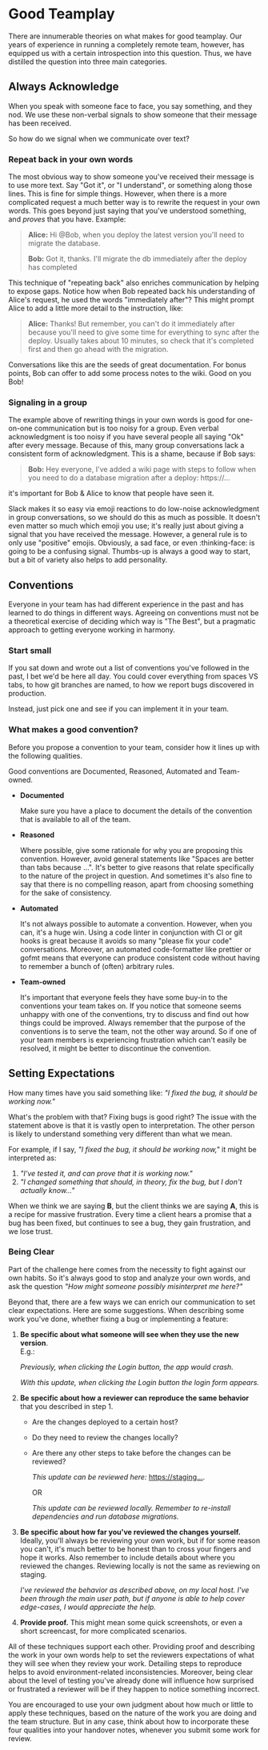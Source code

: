 # Good Teamplay

There are innumerable theories on what makes for good teamplay. Our years of experience in running a completely remote team, however, has equipped us with a certain introspection into this question. Thus, we have distilled the question into three main categories.

## Always Acknowledge <a id="acknowledge"></a>

When you speak with someone face to face, you say something, and they nod. We use these non-verbal signals to show someone that their message has been received.

So how do we signal when we communicate over text?

### Repeat back in your own words

The most obvious way to show someone you've received their message is to use more text. Say "Got it", or "I understand", or something along those lines. This is fine for simple things. However, when there is a more complicated request a much better way is to rewrite the request in your own words. This goes beyond just saying that you've understood something, and _proves_ that you have. Example:

> **Alice:** Hi @Bob, when you deploy the latest version you'll need to migrate the database.
>
> **Bob:** Got it, thanks. I'll migrate the db immediately after the deploy has completed

This technique of "repeating back" also enriches communication by helping to expose gaps. Notice how when Bob repeated back his understanding of Alice's request, he used the words "immediately after"? This might prompt Alice to add a little more detail to the instruction, like:

> **Alice:** Thanks! But remember, you can't do it immediately after because you'll need to give some time for everything to sync after the deploy. Usually takes about 10 minutes, so check that it's completed first and then go ahead with the migration.

Conversations like this are the seeds of great documentation. For bonus points, Bob can offer to add some process notes to the wiki. Good on you Bob!

### Signaling in a group

The example above of rewriting things in your own words is good for one-on-one communication but is too noisy for a group. Even verbal acknowledgment is too noisy if you have several people all saying "Ok" after every message. Because of this, many group conversations lack a consistent form of acknowledgment. This is a shame, because if Bob says:

> **Bob:** Hey everyone, I've added a wiki page with steps to follow when you need to do a database migration after a deploy: https://...

it's important for Bob & Alice to know that people have seen it.

Slack makes it so easy via emoji reactions to do low-noise acknowledgment in group conversations, so we should do this as much as possible. It doesn't even matter so much which emoji you use; it's really just about giving a signal that you have received the message. However, a general rule is to only use "positive" emojis. Obviously, a sad face, or even :thinking-face: is going to be a confusing signal. Thumbs-up is always a good way to start, but a bit of variety also helps to add personality.

## Conventions <a id="conventions"></a>

Everyone in your team has had different experience in the past and has learned to do things in different ways. Agreeing on conventions must not be a theoretical exercise of deciding which way is "The Best", but a pragmatic approach to getting everyone working in harmony.

### Start small

If you sat down and wrote out a list of conventions you've followed in the past, I bet we'd be here all day. You could cover everything from spaces VS tabs, to how git branches are named, to how we report bugs discovered in production.

Instead, just pick one and see if you can implement it in your team.

### What makes a good convention?

Before you propose a convention to your team, consider how it lines up with the following qualities.

Good conventions are Documented, Reasoned, Automated and Team-owned.

* **Documented**  

  Make sure you have a place to document the details of the convention that is available to all of the team.

* **Reasoned**  

  Where possible, give some rationale for why you are proposing this convention. However, avoid general statements like "Spaces are better than tabs because …". It's better to give reasons that relate specifically to the nature of the project in question.  And sometimes it's also fine to say that there is no compelling reason, apart from choosing something for the sake of consistency.

* **Automated**  

   It's not always possible to automate a convention. However, when you can, it's a huge win. Using a code linter in conjunction with CI or git hooks is great because it avoids so many "please fix your code" conversations.  Moreover, an automated code-formatter like prettier or gofmt means that everyone can produce consistent code without having to remember a bunch of \(often\) arbitrary rules.

* **Team-owned**  

  It's important that everyone feels they have some buy-in to the conventions your team takes on.  If you notice that someone seems unhappy with one of the conventions, try to discuss and find out how things could be improved. Always remember that the purpose of the conventions is to serve the team, not the other way around. So if one of your team members is experiencing frustration which can't easily be resolved, it might be better to discontinue the convention.

## Setting Expectations <a id="expectations"></a>

How many times have you said something like: _"I fixed the bug, it should be working now."_

What's the problem with that? Fixing bugs is good right? The issue with the statement above is that it is vastly open to interpretation. The other person is likely to understand something very different than what we mean.

For example, if I say, _"I fixed the bug, it should be working now,"_ it might be interpreted as:

1. _"I've tested it, and can prove that it is working now."_
2. _"I changed something that should, in theory, fix the bug, but I don't actually know..."_

When we think we are saying **B**, but the client thinks we are saying **A**, this is a recipe for massive frustration. Every time a client hears a promise that a bug has been fixed, but continues to see a bug, they gain frustration, and we lose trust.

### Being Clear

Part of the challenge here comes from the necessity to fight against our own habits. So it's always good to stop and analyze your own words, and ask the question _"How might someone possibly misinterpret me here?"_

Beyond that, there are a few ways we can enrich our communication to set clear expectations. Here are some suggestions. When describing some work you've done, whether fixing a bug or implementing a feature:

1. **Be specific about what someone will see when they use the new version**.  
   E.g.:

   _Previously, when clicking the Login button, the app would crash._

   _With this update, when clicking the Login button the login form appears._

2. **Be specific about how a reviewer can reproduce the same behavior** that you described in step 1.
   * Are the changes deployed to a certain host?
   * Do they need to review the changes locally?
   * Are there any other steps to take before the changes can be reviewed?

     _This update can be reviewed here:_ [https://staging…](https://staging…).

     OR

     _This update can be reviewed locally. Remember to re-install dependencies and run database migrations._
3. **Be specific about how far you've reviewed the changes yourself.**  
   Ideally, you'll always be reviewing your own work, but if for some reason you can't, it's much better to be honest than to cross your fingers and hope it works. Also remember to include details about where you reviewed the changes. Reviewing locally is not the same as reviewing on staging.

   _I've reviewed the behavior as described above, on my local host. I've been through the main user path, but if anyone is able to help cover edge-cases, I would appreciate the help._

4. **Provide proof.** This might mean some quick screenshots, or even a short screencast, for more complicated scenarios.

All of these techniques support each other. Providing proof and describing the work in your own words help to set the reviewers expectations of what they will see when they review your work. Detailing steps to reproduce helps to avoid environment-related inconsistencies. Moreover, being clear about the level of testing you've already done will influence how surprised or frustrated a reviewer will be if they happen to notice something incorrect.

You are encouraged to use your own judgment about how much or little to apply these techniques, based on the nature of the work you are doing and the team structure. But in any case, think about how to incorporate these four qualities into your handover notes, whenever you submit some work for review.

